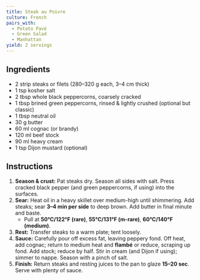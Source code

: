 ```yaml
---
title: Steak au Poivre
culture: French
pairs_with:
  - Potato Pavé
  - Green Salad
  - Manhattan
yield: 2 servings
---
```


## Ingredients
- 2 strip steaks or filets (280–320 g each, 3–4 cm thick)
- 1 tsp kosher salt
- 2 tbsp whole black peppercorns, coarsely cracked
- 1 tbsp brined green peppercorns, rinsed & lightly crushed (optional but classic)
- 1 tbsp neutral oil
- 30 g butter
- 60 ml cognac (or brandy)
- 120 ml beef stock
- 90 ml heavy cream
- 1 tsp Dijon mustard (optional)

## Instructions
1. **Season & crust:** Pat steaks dry. Season all sides with salt. Press cracked black pepper (and green peppercorns, if using) into the surfaces.
2. **Sear:** Heat oil in a heavy skillet over medium-high until shimmering. Add steaks; sear **3–4 min per side** to deep brown. Add butter in final minute and baste.  
   - Pull at **50°C/122°F (rare)**, **55°C/131°F (m-rare)**, **60°C/140°F (medium)**.
3. **Rest:** Transfer steaks to a warm plate; tent loosely.
4. **Sauce:** Carefully pour off excess fat, leaving peppery fond. Off heat, add cognac; return to medium heat and **flambé** or reduce, scraping up fond. Add stock; reduce by half. Stir in cream (and Dijon if using); simmer to nappe. Season with a pinch of salt.
5. **Finish:** Return steaks and resting juices to the pan to glaze **15–20 sec**. Serve with plenty of sauce.
